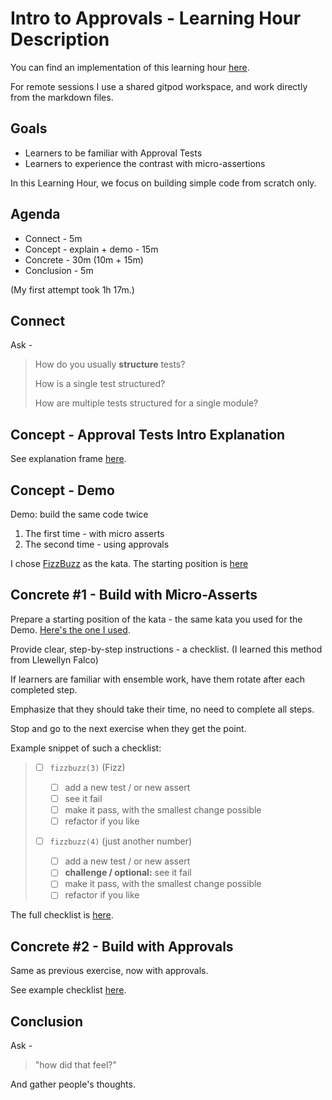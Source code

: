 # Intro to Approvals - Learning Hour Description

You can find an implementation of this learning hour [here](frames/index.md).

For remote sessions I use a shared gitpod workspace, and work directly from the markdown files.

## Goals

-   Learners to be familiar with Approval Tests
-   Learners to experience the contrast with micro-assertions

In this Learning Hour, we focus on building simple code from scratch only.

## Agenda

-   Connect - 5m
-   Concept - explain + demo - 15m
-   Concrete - 30m (10m + 15m)
-   Conclusion - 5m

(My first attempt took 1h 17m.)

## Connect

Ask -

> How do you usually **structure** tests?
>
> How is a single test structured?
>
> How are multiple tests structured for a single module?

## Concept - Approval Tests Intro Explanation

See explanation frame [here](frames/explain.md).

## Concept - Demo

Demo: build the same code twice

1. The first time - with micro asserts
2. The second time - using approvals

I chose [FizzBuzz](https://sammancoaching.org/kata_descriptions/fizzbuzz.html) as the kata.
The starting position is [here](typescript/README.md)

## Concrete #1 - Build with Micro-Asserts

Prepare a starting position of the kata - the same kata you used for the Demo. [Here's the one I used](typescript/README.md).

Provide clear, step-by-step instructions - a checklist. (I learned this method from Llewellyn Falco)

If learners are familiar with ensemble work, have them rotate after each completed step.

Emphasize that they should take their time, no need to complete all steps.

Stop and go to the next exercise when they get the point.

Example snippet of such a checklist:

> -   [ ] `fizzbuzz(3)` (Fizz)
>
>     -   [ ] add a new test / or new assert
>     -   [ ] see it fail
>     -   [ ] make it pass, with the smallest change possible
>     -   [ ] refactor if you like
>
> -   [ ] `fizzbuzz(4)` (just another number)
>
>     -   [ ] add a new test / or new assert
>     -   [ ] **challenge / optional:** see it fail
>     -   [ ] make it pass, with the smallest change possible
>     -   [ ] refactor if you like

The full checklist is [here](frames/exercise-use-asserts.md).

## Concrete #2 - Build with Approvals

Same as previous exercise, now with approvals.

See example checklist [here](frames/exercise-use-approvals.md).

## Conclusion

Ask -

> "how did that feel?"

And gather people's thoughts.
